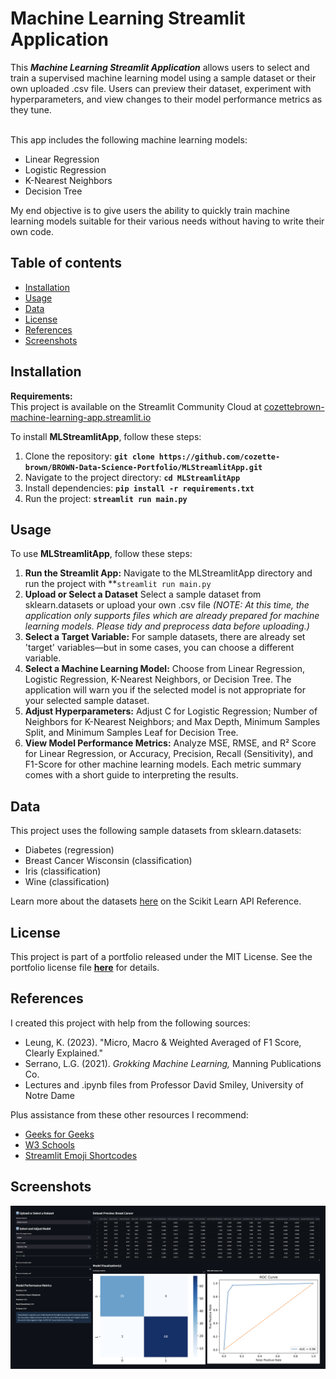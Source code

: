 # Machine Learning Streamlit Application

This ***Machine Learning Streamlit Application*** allows users to select and train a supervised machine learning model using a sample dataset or their own uploaded .csv file. Users can preview their dataset, experiment with hyperparameters, and view changes to their model performance metrics as they tune.<br><br>

This app includes the following machine learning models:
* Linear Regression
* Logistic Regression
* K-Nearest Neighbors
* Decision Tree

My end objective is to give users the ability to quickly train machine learning models suitable for their various needs without having to write their own code.

## Table of contents
- [Installation](#installation)
- [Usage](#usage)
- [Data](#data)
- [License](#license)
- [References](#references)
- [Screenshots](#screenshots)
  
## **Installation**

**Requirements:** <br>
This project is available on the Streamlit Community Cloud at [cozettebrown-machine-learning-app.streamlit.io](cozettebrown-machine-learning-app.streamlit.io)

To install **MLStreamlitApp**, follow these steps:
1. Clone the repository: **`git clone https://github.com/cozette-brown/BROWN-Data-Science-Portfolio/MLStreamlitApp.git`**
2. Navigate to the project directory: **`cd MLStreamlitApp`**
3. Install dependencies: **`pip install -r requirements.txt`**
4. Run the project: **`streamlit run main.py`**

## **Usage**

To use **MLStreamlitApp**, follow these steps:

1. **Run the Streamlit App:** Navigate to the MLStreamlitApp directory and run the project with **`streamlit run main.py`
2. **Upload or Select a Dataset** Select a sample dataset from sklearn.datasets or upload your own .csv file *(NOTE: At this time, the application only supports files which are already prepared for machine learning models. Please tidy and preprocess data before uploading.)*
3. **Select a Target Variable:** For sample datasets, there are already set 'target' variables—but in some cases, you can choose a different variable.
4. **Select a Machine Learning Model:** Choose from Linear Regression, Logistic Regression, K-Nearest Neighbors, or Decision Tree. The application will warn you if the selected model is not appropriate for your selected sample dataset.
5. **Adjust Hyperparameters:** Adjust C for Logistic Regression; Number of Neighbors for K-Nearest Neighbors; and Max Depth, Minimum Samples Split, and Minimum Samples Leaf for Decision Tree.
6. **View Model Performance Metrics:** Analyze MSE, RMSE, and R² Score for Linear Regression, or Accuracy, Precision, Recall (Sensitivity), and F1-Score for other machine learning models. Each metric summary comes with a short guide to interpreting the results.

## Data

This project uses the following sample datasets from sklearn.datasets:
* Diabetes (regression)
* Breast Cancer Wisconsin (classification)
* Iris (classification)
* Wine (classification)

Learn more about the datasets [here](https://scikit-learn.org/stable/api/sklearn.datasets.html) on the Scikit Learn API Reference.

## License

This project is part of a portfolio released under the MIT License. See the portfolio license file **[here](https://github.com/cozette-brown/BROWN-Data-Science-Portfolio/blob/d7c128186047d453de9f2491894e4fd0fa3da77d/LICENSE.md)** for details.

## References

I created this project with help from the following sources:
* Leung, K. (2023). "Micro, Macro & Weighted Averaged of F1 Score, Clearly Explained."
* Serrano, L.G. (2021). *Grokking Machine Learning,* Manning Publications Co.
* Lectures and .ipynb files from Professor David Smiley, University of Notre Dame

Plus assistance from these other resources I recommend:
* [Geeks for Geeks](https://geeksforgeeks.org)
* [W3 Schools](https://www.w3schools.com)
* [Streamlit Emoji Shortcodes](https://streamlit-emoji-shortcodes-streamlit-app-gwckff.streamlit.app/)

## Screenshots
![image](sample_screenshot.png)
